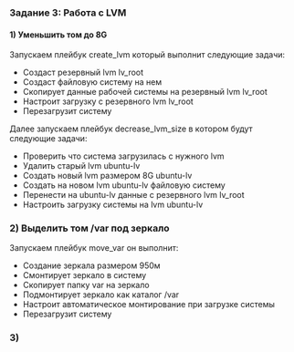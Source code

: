 ### Задание 3: Работа с LVM

#### 1) Уменьшить том до 8G
Запускаем плейбук create_lvm который выполнит следующие задачи:
- Создаст резервный lvm lv_root
- Cоздаст файловую систему на нем
- Скопирует данные рабочей системы на резервный lvm lv_root
- Настроит загрузку с резервного lvm lv_root
- Перезагрузит систему

Далее запускаем плейбук decrease_lvm_size в котором будут следующие задачи:
- Проверить что система загрузилась с нужного lvm
- Удалить старый lvm ubuntu-lv
- Создать новый lvm размером 8G ubuntu-lv
- Создать на новом lvm ubuntu-lv файловую систему 
- Перенести на ubuntu-lv данные с резервного lvm lv_root
- Настроить загрузку системы на lvm ubuntu-lv

### 2) Выделить том /var под зеркало

Запускаем плейбук move_var он выполнит:
- Создание зеркала размером 950м
- Смонтирует зеркало в систему
- Скопирует папку var на зеркало
- Подмонтирует зеркало как каталог /var
- Настроит автоматическое монтирование при загрузке системы
- Перезагрузит систему

### 3)